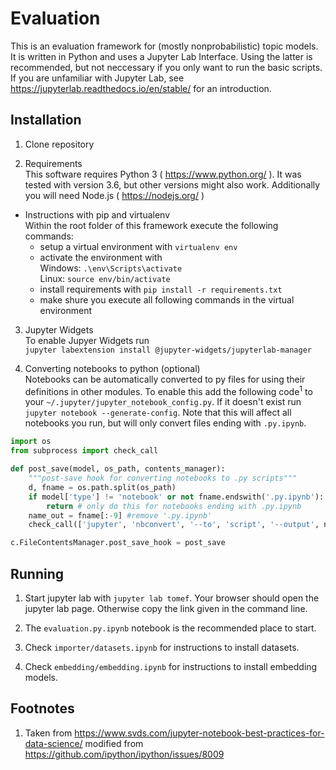 # EvaluationThis is an evaluation framework for (mostly nonprobabilistic) topic models.It is written in Python and uses a Jupyter Lab Interface.Using the latter is recommended, but not neccessary if you only want to run the basic scripts.If you are unfamiliar with Jupyter Lab, see https://jupyterlab.readthedocs.io/en/stable/ for an introduction.## Installation1. Clone repository2. Requirements  This software requires Python 3 ( https://www.python.org/ ). It was tested with version 3.6, but other versions might also work. Additionally you will need Node.js ( https://nodejs.org/ )  - Instructions with pip and virtualenv      Within the root folder of this framework execute the following commands:    - setup a virtual environment with `virtualenv env`    - activate the environment with        Windows: `.\env\Scripts\activate`        Linux: `source env/bin/activate`      - install requirements with `pip install -r requirements.txt`    - make shure you execute all following commands in the virtual environment3. Jupyter Widgets  To enable Jupyer Widgets run  `jupyter labextension install @jupyter-widgets/jupyterlab-manager`4. Converting notebooks to python (optional)  Notebooks can be automatically converted to py files for using their definitions in  other modules. To enable this add the following code<sup>1</sup> to your `~/.jupyter/jupyter_notebook_config.py`. If it doesn't exist run `jupyter notebook --generate-config`.Note that this will affect all notebooks you run, but will only convert files ending with `.py.ipynb`.```pythonimport osfrom subprocess import check_calldef post_save(model, os_path, contents_manager):    """post-save hook for converting notebooks to .py scripts"""    d, fname = os.path.split(os_path)    if model['type'] != 'notebook' or not fname.endswith('.py.ipynb'):        return # only do this for notebooks ending with .py.ipynb    name_out = fname[:-9] #remove '.py.ipynb'    check_call(['jupyter', 'nbconvert', '--to', 'script', '--output', name_out, fname], cwd=d)c.FileContentsManager.post_save_hook = post_save```## Running1. Start jupyter lab with `jupyter lab tomef`. Your browser should open the jupyter lab page. Otherwise copy the link given in the command line.2. The `evaluation.py.ipynb` notebook is the recommended place to start.3. Check `importer/datasets.ipynb` for instructions to install datasets.4. Check `embedding/embedding.ipynb` for instructions to install embedding models.## Footnotes1. Taken from https://www.svds.com/jupyter-notebook-best-practices-for-data-science/ modified from https://github.com/ipython/ipython/issues/8009